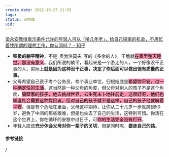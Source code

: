 ```yaml
---
create_date: 2022-10-23 21:59
tags: 
status: 已完成 
uid: 
---
```


[梁永安教授表示条件允许的年轻人可以「啃几年老」，给自己探索的机会，不用忙着找所谓的理想工作，你认同吗？ - 知乎](https://www.zhihu.com/question/548956438/answer/2633108504)

- **积极的躺平精神**，不是_奥勃洛莫夫_写的《多余的人》，干脆就<mark style="background: #FF5582A6;">在家里整天睡觉，那没有意义</mark>。我们所说的躺平，看起来是一个游走的人，一个好像没干正事的人，实际上**就是因为这种没干正事，决定了你后面可以做出很有质量的正事。**
- 父母希望自己孩子考个公务员，考个事业单位，归根结底是<mark style="background: #FF5582A6;">希望你平安，过一种确定性的生活</mark>。这当然是一种父母的角度，但父母对别人的孩子不是这个角度，<mark style="background: #FF5582A6;">隔壁家的孩子，他去挑战世界，去生死未卜地往前走，这很好呀，他们也知道社会需要这种探险者，但对自己的孩子就不是这样，自己的孩子他就盼着平安</mark>。但是有个危险在里面，父母这种期待，让你从二十几岁一步就跨到50岁，避免了中间的那些艰难，但是也失去了自己的生活，这特别可惜。你活在这个世界上，你在循环的安稳中过日子，可<mark style="background: #FF5582A6;">你的生活完全没有打开</mark>。
- 年轻人应该**充分体会父母对你一辈子的关切**，但是同时呢，**要走自己的路**。

#### 参考链接
/